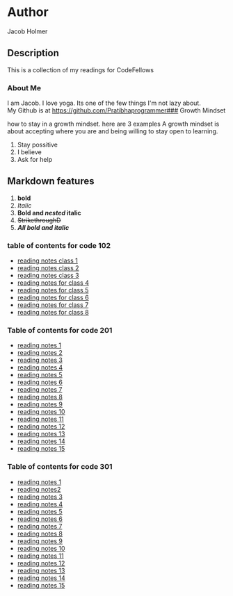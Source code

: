 # Author
Jacob Holmer

## Description
This is a collection of my readings for CodeFellows

### About Me
I am Jacob.  I love yoga.  Its one of the few things I'm not lazy about.  
My Github is at https://github.com/Pratibhaprogrammer### Growth Mindset

how to stay in a growth mindset. here are 3 examples
A growth mindset is about accepting where you are and being willing to stay open to learning.  
1. Stay possitive
2. I believe
3. Ask for help

## Markdown features
1. **bold**
2. *Italic*
3. **Bold and _nested_ italic**
4. ~~StrikethroughD~~
5. ***All bold and italic***

### table of contents for code 102
- [reading notes class 1](notes01.md)
- [reading notes class 2](notes02.md)
- [reading notes class 3](notes03.md)
- [reading notes for class 4](notes04.md)
- [reading notes for class 5](notes05.md)
- [reading notes for class 6](notes06.md)
- [reading notes for class 7](notes07.md)
- [reading notes for class 8](notes08.md)
### Table of contents for code 201
- [reading notes 1](/201/reading1.md)
- [reading notes 2](/201/reading2.md)
- [reading notes 3](/201/reading3.md)
- [reading notes 4](/201/reading4.md)
- [reading notes 5](/201/reading5.md)
- [reading notes 6](/201/reading6.md)
- [reading notes 7](/201/reading7.md)
- [reading notes 8](/201/reading8.md)
- [reading notes 9](/201/reading9.md)
- [reading notes 10](/201/reading10.md)
- [reading notes 11](/201/reading11.md)
- [reading notes 12](/201/reading12.md)
- [reading notes 13](/201/reading13.md)
- [reading notes 14](/201/reading14.md)
- [reading notes 15](/201/reading15.md)

### Table of contents for code 301
- [reading notes 1](/301/reading1.md)
- [reading notes2](/301/reading2.md)
- [reading notes 3](/301/reading3.js)
- [reading notes 4](/301/reading4.md)
- [reading notes 5](/301/reading5.md)
- [reading notes 6](/301/reading6.md)
- [reading notes 7](/301/reading7.md)
- [reading notes 8](/301/reading8.md)
- [reading notes 9](/301/reading9.md)
- [reading notes 10](/301/reading10.md)
- [reading notes 11](/301/reading11.md)
- [reading notes 12](/301/reading12.md)
- [reading notes 13](/301/reading13.md)
- [reading notes 14](/301/reading14.md)
- [reading notes 15](/301/reading15.md)










